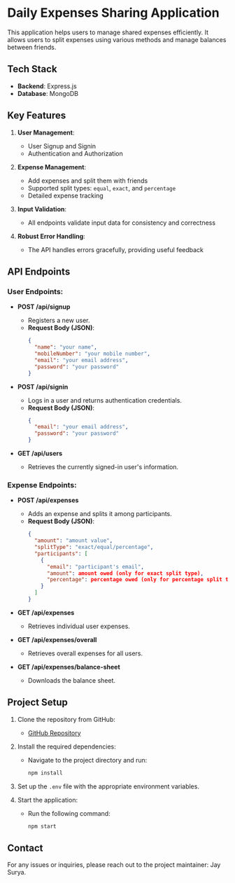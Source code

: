 # Daily Expenses Sharing Application

This application helps users to manage shared expenses efficiently. It allows users to split expenses using various methods and manage balances between friends.

## Tech Stack
- **Backend**: Express.js
- **Database**: MongoDB

## Key Features
1. **User Management**:
   - User Signup and Signin
   - Authentication and Authorization

2. **Expense Management**:
   - Add expenses and split them with friends
   - Supported split types: `equal`, `exact`, and `percentage`
   - Detailed expense tracking

3. **Input Validation**: 
   - All endpoints validate input data for consistency and correctness

4. **Robust Error Handling**: 
   - The API handles errors gracefully, providing useful feedback

## API Endpoints

### User Endpoints:
- **POST /api/signup**
  - Registers a new user.
  - **Request Body (JSON)**:
    ```json
    {
      "name": "your name",
      "mobileNumber": "your mobile number",
      "email": "your email address",
      "password": "your password"
    }
    ```

- **POST /api/signin**
  - Logs in a user and returns authentication credentials.
  - **Request Body (JSON)**:
    ```json
    {
      "email": "your email address",
      "password": "your password"
    }
    ```

- **GET /api/users**
  - Retrieves the currently signed-in user's information.

### Expense Endpoints:
- **POST /api/expenses**
  - Adds an expense and splits it among participants.
  - **Request Body (JSON)**:
    ```json
    {
      "amount": "amount value",
      "splitType": "exact/equal/percentage",
      "participants": [
        {
          "email": "participant's email",
          "amount": amount owed (only for exact split type),
          "percentage": percentage owed (only for percentage split type)
        }
      ]
    }
    ```

- **GET /api/expenses**
  - Retrieves individual user expenses.

- **GET /api/expenses/overall**
  - Retrieves overall expenses for all users.

- **GET /api/expenses/balance-sheet**
  - Downloads the balance sheet.

## Project Setup

1. Clone the repository from GitHub:
   - [GitHub Repository](https://github.com/JaySurya00/Expense-Tracker)

2. Install the required dependencies:
   - Navigate to the project directory and run:
     ```bash
     npm install
     ```

3. Set up the `.env` file with the appropriate environment variables.

4. Start the application:
   - Run the following command:
     ```bash
     npm start
     ```

## Contact
For any issues or inquiries, please reach out to the project maintainer: Jay Surya.
